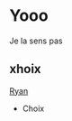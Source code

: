 # Yooo

Je la sens pas

## xhoix

[Ryan](https://chatgpt.com/share/68ab33e4-4c2c-800b-b218-c3631c966cd3)

- Choix